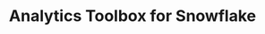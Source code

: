 ---
title: Analytics Toolbox for Snowflake
description: "Unlock Spatial Analytics in Snowflake"
icon: "/img/icons/snowflake-analytics-toolbox.png"
repoUrl: https://github.com/CartoDB/analytics-toolbox-core

url: analytics-toolbox-snowflake
indexPage: "overview/getting-started.md"

cascade:
  basePath: analytics-toolbox-snowflake
  menu:
    - title: "Overview"
      folder:
        - title: "Getting started"
        - title: "Getting access"
        - title: "Spatial indexes"
        - title: "Tilesets"
    - title: "Guides"
      folder:
        - title: "Running queries from Builder"
    - title: "Examples"
      # folder:
      #   - title: "A Quadkey grid of stores locations and simple cannibalization analysis"
      #   - title: "Minkowski distance to perform cannibalization analysis"
      #   - title: "Computing US airport connections and route interpolations"
      #   - title: "New supplier offices based on store locations clusters"
      #   - title: "Analyzing store location coverage using a Voronoi diagram"
      #   - title: "Enrichment of catchment areas for store characterization"
    - title: "SQL Reference"
      folder:
        - title: "Overview"
        - title: "accessors"
        - title: "clustering"
        - title: "constructors"
        - title: "data"
        - title: "h3"
        - title: "lds"
        - title: "measurements"
        - title: "placekey"
        - title: "processing"
        - title: "quadkey"
        - title: random
        - title: "s2"
        - title: "tiler"
        - title: "transformations"
    - title: "Release notes" 
---